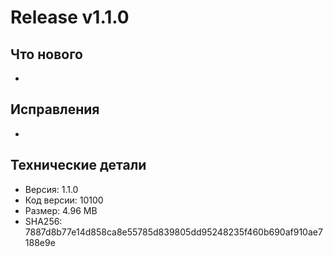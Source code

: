 # Release v1.1.0

## Что нового
- 

## Исправления
- 

## Технические детали
- Версия: 1.1.0
- Код версии: 10100
- Размер: 4.96 MB
- SHA256: 7887d8b77e14d858ca8e55785d839805dd95248235f460b690af910ae7188e9e
